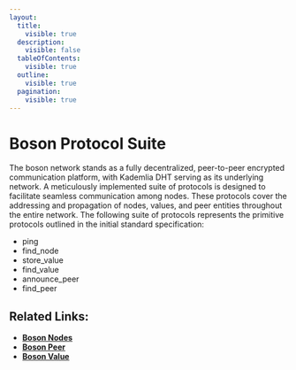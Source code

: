 ```yaml
---
layout:
  title:
    visible: true
  description:
    visible: false
  tableOfContents:
    visible: true
  outline:
    visible: true
  pagination:
    visible: true
---
```


# Boson Protocol Suite

The boson network stands as a fully decentralized, peer-to-peer encrypted communication platform, with Kademlia DHT serving as its underlying network. A meticulously implemented suite of protocols is designed to facilitate seamless communication among nodes. These protocols cover the addressing and propagation of nodes, values, and peer entities throughout the entire network. The following suite of protocols represents the primitive protocols outlined in the initial standard specification:

* ping
* find\_node
* store\_value
* find\_value
* announce\_peer
* find\_peer

## Related Links:

* [**Boson Nodes**](boson-nodes.md)
* [**Boson Peer**](boson-peers.md)
* [**Boson Value**](boson-values.md)
